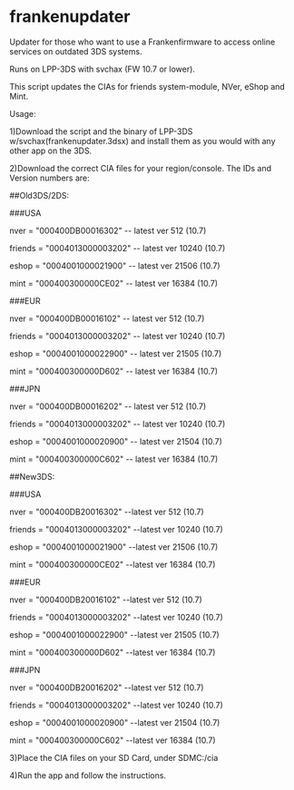 # frankenupdater
Updater for those who want to use a Frankenfirmware to access online services on outdated 3DS systems.

Runs on LPP-3DS with svchax (FW 10.7 or lower).

This script updates the CIAs for friends system-module, NVer, eShop and Mint.

Usage:

1)Download the script and the binary of LPP-3DS w/svchax(frankenupdater.3dsx) and install them as you would with any other app on the 3DS.

2)Download the correct CIA files for your region/console. The IDs and Version numbers are:

##Old3DS/2DS:

###USA

nver = "000400DB00016302" -- latest ver 512 (10.7)

friends = "0004013000003202" -- latest ver 10240 (10.7)

eshop = "0004001000021900" -- latest ver 21506 (10.7)

mint = "000400300000CE02" -- latest ver 16384 (10.7)


###EUR

nver = "000400DB00016102" -- latest ver 512 (10.7)

friends = "0004013000003202" -- latest ver 10240 (10.7)

eshop = "0004001000022900" -- latest ver 21505 (10.7)

mint = "000400300000D602" -- latest ver 16384 (10.7)


###JPN

nver = "000400DB00016202" -- latest ver 512 (10.7)

friends = "0004013000003202" -- latest ver 10240 (10.7)

eshop = "0004001000020900" -- latest ver 21504 (10.7)

mint = "000400300000C602" -- latest ver 16384 (10.7)


##New3DS:

###USA

nver = "000400DB20016302" --latest ver 512 (10.7)

friends = "0004013000003202" --latest ver 10240 (10.7)

eshop = "0004001000021900" --latest ver 21506 (10.7)

mint = "000400300000CE02" --latest ver 16384 (10.7)

###EUR

nver = "000400DB20016102" --latest ver 512 (10.7)

friends = "0004013000003202" --latest ver 10240 (10.7)

eshop = "0004001000022900" --latest ver 21505 (10.7)

mint = "000400300000D602" --latest ver 16384 (10.7)


###JPN

nver = "000400DB20016202" --latest ver 512 (10.7)

friends = "0004013000003202" --latest ver 10240 (10.7)

eshop = "0004001000020900" --latest ver 21504 (10.7)

mint = "000400300000C602" --latest ver 16384 (10.7)

3)Place the CIA files on your SD Card, under SDMC:/cia

4)Run the app and follow the instructions.
